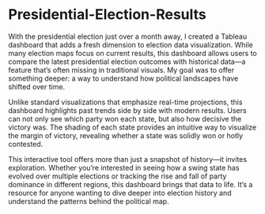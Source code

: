 # Presidential-Election-Results

With the presidential election just over a month away, I created a Tableau dashboard that adds a fresh dimension to election data visualization. While many election maps focus on current results, this dashboard allows users to compare the latest presidential election outcomes with historical data—a feature that’s often missing in traditional visuals. My goal was to offer something deeper: a way to understand how political landscapes have shifted over time.

Unlike standard visualizations that emphasize real-time projections, this dashboard highlights past trends side by side with modern results. Users can not only see which party won each state, but also how decisive the victory was. The shading of each state provides an intuitive way to visualize the margin of victory, revealing whether a state was solidly won or hotly contested.

This interactive tool offers more than just a snapshot of history—it invites exploration. Whether you’re interested in seeing how a swing state has evolved over multiple elections or tracking the rise and fall of party dominance in different regions, this dashboard brings that data to life. It’s a resource for anyone wanting to dive deeper into election history and understand the patterns behind the political map.
